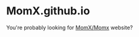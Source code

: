 # MomX.github.io

You're probably looking for [MomX/Momx](http://momx.github.io/MomX/) website?
<!--
Package     |  Lifecycle    |  Travis    |  CRAN      | Website
------------|---------------|------------|------------| ---------------
MomX        | [![lifecycle](https://img.shields.io/badge/lifecycle-experimental-orange.svg)](https://www.tidyverse.org/lifecycle/#experimental) | [![Travis build status](https://travis-ci.org/MomX/MomX.svg?branch=master)](https://travis-ci.org/MomX/MomX) | [![CRAN status](https://www.r-pkg.org/badges/version/MomX)](https://cran.r-project.org/package=MomX) | [MomX.github.io/MomX](http://momx.github.io/MomX)
Momacs      | [![lifecycle](https://img.shields.io/badge/lifecycle-experimental-orange.svg)](https://www.tidyverse.org/lifecycle/#experimental) | [![Travis build status](https://travis-ci.org/MomX/Momacs.svg?branch=master)](https://travis-ci.org/MomX/Momacs) | [![CRAN status](https://www.r-pkg.org/badges/version/Momacs)](https://cran.r-project.org/package=Momacs) | [MomX.github.io/Momacs](https://github.com/MomX/Momacs)
Momit      | [![lifecycle](https://img.shields.io/badge/lifecycle-experimental-orange.svg)](https://www.tidyverse.org/lifecycle/#experimental) | [![Travis build status](https://travis-ci.org/MomX/Momit.svg?branch=master)](https://travis-ci.org/MomX/Momit) | [![CRAN status](https://www.r-pkg.org/badges/version/Momit)](https://cran.r-project.org/package=Momit) | [MomX.github.io/Momit](http://momx.github.io/Momit)
Momocs      | [![lifecycle](https://img.shields.io/badge/lifecycle-maturing-blue.svg)](https://www.tidyverse.org/lifecycle/#maturing) | [![Travis-CI Build Status](https://travis-ci.org/MomX/Momocs.svg?branch=master)](https://travis-ci.org/MomX/Momocs) | [![CRAN Status Badge](http://www.r-pkg.org/badges/version/Momocs)](http://cran.r-project.org/package=Momocs) | [MomX.github.io/Momocs](http://momx.github.io/Momocs)
Momecs      | [![lifecycle](https://img.shields.io/badge/lifecycle-experimental-orange.svg)](https://www.tidyverse.org/lifecycle/#experimental) | [![Travis build status](https://travis-ci.org/MomX/Momecs.svg?branch=master)](https://travis-ci.org/MomX/Momecs) | [![CRAN status](https://www.r-pkg.org/badges/version/Momecs)](https://cran.r-project.org/package=Momecs) | [MomX.github.io/Momecs](http://momx.github.io/Momecs)

Other prototypic MomX packages follows:

Package     |  Lifecycle    |  Travis    |  CRAN      | Website
------------|---------------|------------|------------| ---------------
Momfarm     | [![lifecycle](https://img.shields.io/badge/lifecycle-experimental-orange.svg)](https://www.tidyverse.org/lifecycle/#experimental)  | [![Travis build status](https://travis-ci.org/MomX/Momfarm.svg?branch=master)](https://travis-ci.org/MomX/Momfarm) | [![CRAN status](https://www.r-pkg.org/badges/version/Momfarm)](https://cran.r-project.org/package=Momfarm) | [MomX.github.io/Momfarm](http://momx.github.io/Momfarm)
Momoshop    |  [![lifecycle](https://img.shields.io/badge/lifecycle-experimental-orange.svg)](https://www.tidyverse.org/lifecycle/#experimental)  | soon | soon | soon 

-->

